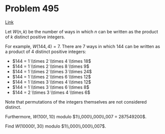 # Problem 495

[Link](https://projecteuler.net/problem=495)

Let $W(n,k)$ be the number of ways in which $n$ can be written as the product of $k$ distinct positive integers.

For example, $W(144,4) = 7$. There are $7$ ways in which $144$ can be written as a product of $4$ distinct positive integers:

*   $144 = 1 \\times 2 \\times 4 \\times 18$
*   $144 = 1 \\times 2 \\times 8 \\times 9$
*   $144 = 1 \\times 2 \\times 3 \\times 24$
*   $144 = 1 \\times 2 \\times 6 \\times 12$
*   $144 = 1 \\times 3 \\times 4 \\times 12$
*   $144 = 1 \\times 3 \\times 6 \\times 8$
*   $144 = 2 \\times 3 \\times 4 \\times 6$

Note that permutations of the integers themselves are not considered distinct.

Furthermore, $W(100!,10)$ modulo $1\\,000\\,000\\,007 = 287549200$.

Find $W(10000!,30)$ modulo $1\\,000\\,000\\,007$.